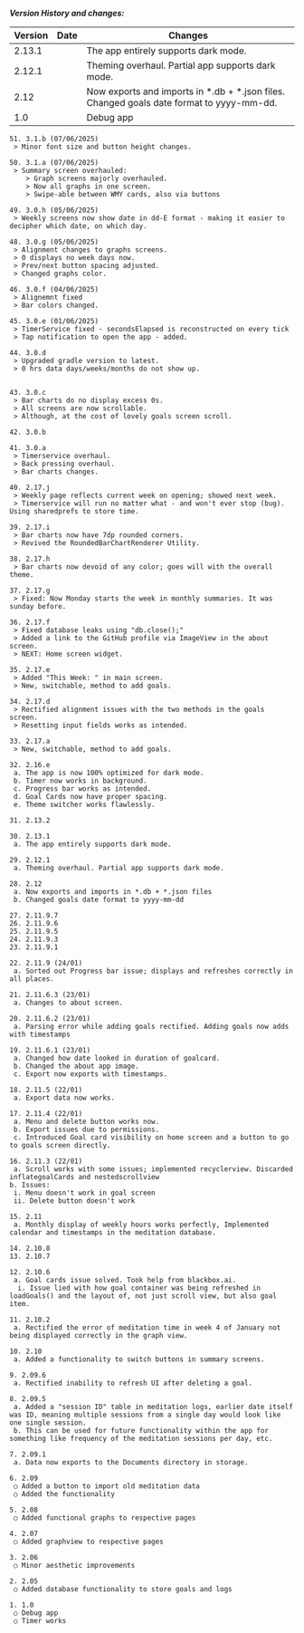 ***Version History and changes:***

| __Version__ | __Date__ | __Changes__                                                                              |
|-------------|----------|------------------------------------------------------------------------------------------|
| 2.13.1      |          | The app entirely supports dark mode.                                                     |
| 2.12.1      |          | Theming overhaul. Partial app supports dark mode.                                        |
| 2.12        |          | Now exports and imports in *.db + *.json files. Changed goals date format to yyyy-mm-dd. |
| 1.0         |          | Debug app                                                                                |


    51. 3.1.b (07/06/2025)
     > Minor font size and button height changes.

    50. 3.1.a (07/06/2025)
     > Summary screen overhauled:
        > Graph screens majorly overhauled.
        > Now all graphs in one screen.
        > Swipe-able between WMY cards, also via buttons

    49. 3.0.h (05/06/2025)
     > Weekly screens now show date in dd-E format - making it easier to decipher which date, on which day.

    48. 3.0.g (05/06/2025)
     > Alignment changes to graphs screens.
     > 0 displays no week days now. 
     > Prev/next button spacing adjusted. 
     > Changed graphs color.

    46. 3.0.f (04/06/2025)
     > Alignemnt fixed
     > Bar colors changed.
    
    45. 3.0.e (01/06/2025)
     > TimerService fixed - secondsElapsed is reconstructed on every tick
     > Tap notification to open the app - added.
    
    44. 3.0.d
     > Upgraded gradle version to latest.
     > 0 hrs data days/weeks/months do not show up.


    43. 3.0.c  
     > Bar charts do no display excess 0s.
     > All screens are now scrollable.
     > Although, at the cost of lovely goals screen scroll.

    42. 3.0.b

    41. 3.0.a
     > Timerservice overhaul.
     > Back pressing overhaul.
     > Bar charts changes.

    40. 2.17.j
     > Weekly page reflects current week on opening; showed next week.
     > Timerservice will run no matter what - and won't ever stop (bug). Using sharedprefs to store time.

    39. 2.17.i
     > Bar charts now have 7dp rounded corners.
     > Revived the RoundedBarChartRenderer Utility.

    38. 2.17.h
     > Bar charts now devoid of any color; goes will with the overall theme.

    37. 2.17.g
     > Fixed: Now Monday starts the week in monthly summaries. It was sunday before.

    36. 2.17.f
     > Fixed database leaks using "db.close();"
     > Added a link to the GitHub profile via ImageView in the about screen.
     > NEXT: Home screen widget.

    35. 2.17.e
     > Added "This Week: " in main screen.
     > New, switchable, method to add goals.

    34. 2.17.d
     > Rectified alignment issues with the two methods in the goals screen.
     > Resetting input fields works as intended.

    33. 2.17.a
     > New, switchable, method to add goals.

    32. 2.16.e
     a. The app is now 100% optimized for dark mode.
     b. Timer now works in background.
     c. Progress bar works as intended.
     d. Goal Cards now have proper spacing.
     e. Theme switcher works flawlessly.

    31. 2.13.2

    30. 2.13.1
     a. The app entirely supports dark mode.

    29. 2.12.1
     a. Theming overhaul. Partial app supports dark mode.

    28. 2.12
     a. Now exports and imports in *.db + *.json files
     b. Changed goals date format to yyyy-mm-dd

    27. 2.11.9.7
    26. 2.11.9.6
    25. 2.11.9.5
    24. 2.11.9.3
    23. 2.11.9.1

    22. 2.11.9 (24/01)
     a. Sorted out Progress bar issue; displays and refreshes correctly in all places.

    21. 2.11.6.3 (23/01)
     a. Changes to about screen.

    20. 2.11.6.2 (23/01)
     a. Parsing error while adding goals rectified. Adding goals now adds with timestamps

    19. 2.11.6.1 (23/01)
     a. Changed how date looked in duration of goalcard.
     b. Changed the about app image.
     c. Export now exports with timestamps.

    18. 2.11.5 (22/01)
     a. Export data now works.

    17. 2.11.4 (22/01)
     a. Menu and delete button works now.
     b. Export issues due to permissions.
     c. Introduced Goal card visibility on home screen and a button to go to goals screen directly.

    16. 2.11.3 (22/01)
     a. Scroll works with some issues; implemented recyclerview. Discarded inflategoalCards and nestedscrollview
    b. Issues:
     i. Menu doesn't work in goal screen
     ii. Delete button doesn't work

    15. 2.11
     a. Monthly display of weekly hours works perfectly, Implemented calendar and timestamps in the meditation database.

    14. 2.10.8
    13. 2.10.7

    12. 2.10.6
     a. Goal cards issue solved. Took help from blackbox.ai.
      i. Issue lied with how goal container was being refreshed in loadGoals() and the layout of, not just scroll view, but also goal item.

    11. 2.10.2
     a. Rectified the error of meditation time in week 4 of January not being displayed correctly in the graph view.

    10. 2.10
     a. Added a functionality to switch buttons in summary screens.

    9. 2.09.6
     a. Rectified inability to refresh UI after deleting a goal.

    8. 2.09.5
     a. Added a "session ID" table in meditation logs, earlier date itself was ID, meaning multiple sessions from a single day would look like one single session.
     b. This can be used for future functionality within the app for something like frequency of the meditation sessions per day, etc.

    7. 2.09.1
     a. Data now exports to the Documents directory in storage.

    6. 2.09
     ○ Added a button to import old meditation data
     ○ Added the functionality

    5. 2.08
     ○ Added functional graphs to respective pages

    4. 2.07
     ○ Added graphview to respective pages

    3. 2.06
     ○ Minor aesthetic improvements

    2. 2.05
     ○ Added database functionality to store goals and logs

    1. 1.0
     ○ Debug app
     ○ Timer works